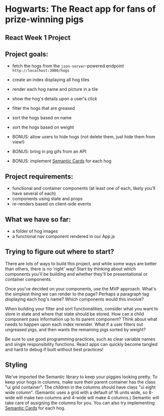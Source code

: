 # Hogwarts: The React app for fans of prize-winning pigs

## React Week 1 Project

## Project goals:

- fetch the hogs from the `json-server`-powered endpoint `http://localhost:3000/hogs`
- create an index displaying all hog tiles
- render each hog name and picture in a tile
- show the hog's details upon a user's click
- filter the hogs that are greased
- sort the hogs based on name
- sort the hogs based on weight

- BONUS: allow users to hide hogs (not delete them, just hide them from view!)
- BONUS: bring in pig gifs from an API
- BONUS: implement [Semantic Cards](https://semantic-ui.com/views/card.html) for each hog

## Project requirements:

- functional and container components (at least one of each, likely you'll have several of each)
- components using state and props
- re-renders based on client-side events

## What we have so far:

- a folder of hog images
- a functional nav component rendered in our App.js

## Trying to figure out where to start?

There are lots of ways to build this project, and while some ways are better than others, there is no 'right' way! Start by thinking about which components you'll be building and whether they'll be presentational or container components.

Once you've decided on your components, use the MVP approach. What's the simplest thing we can render to the page? Perhaps a paragraph tag displaying each hog's name? Which components would this involve?

When building your filter and sort functionalities, consider what you want to store in state and where that state should be stored. How can a child component pass information up to its parent component? Think about what needs to happen upon each index rerender. What if a user filters out ungreased pigs, and then wants the remaining pigs sorted by weight?

Be sure to use good programming practices, such as clear variable names and single responsibility functions. React apps can quickly become tangled and hard to debug if built without best practices!

## Styling

We've imported the Semantic library to keep your piggies looking pretty. To keep your hogs in columns, make sure their parent container has the class "ui grid container". The children in the columns should have class "ui eight wide column". (Semantic uses a grid with a default of 16 units wide, so 8-wide will make two columns and 4-wide will make 4 columns.) Semantic will take care of assigning the columns for you. You can also try implementing [Semantic Cards](https://semantic-ui.com/views/card.html) for each hog.
